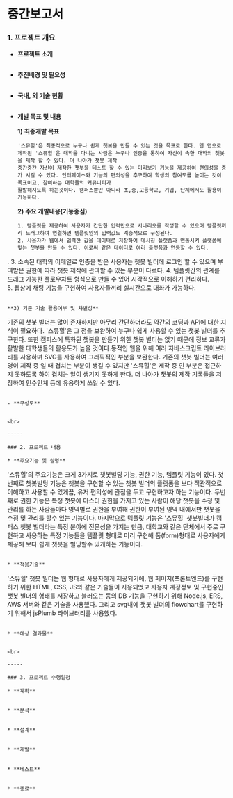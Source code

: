 ﻿# 중간보고서

### 1. 프로젝트 개요

- **프로젝트 소개**

  ```
  
  ```

- **추진배경 및 필요성**

  ```
  
  ```

- **국내, 외 기술 현황**

  ```
  
  ```

- **개발 목표 및 내용**

  **1) 최종개발 목표**

  ```
  '스뮤힐'은 최종적으로 누구나 쉽게 챗봇을 만들 수 있는 것을 목표로 한다. 웹 앱으로 제작된 '스뮤힐'은 대학을 다니는 사람은 누구나 인증을 통하여 자신이 속한 대학의 챗봇을 제작 할 수 있다. 더 나아가 챗봇 제작
  중간중간 자신이 제작한 챗봇을 테스트 할 수 있는 미리보기 기능을 제공하여 편의성을 증가 시킬 수 있다. 인터페이스와 기능의 편의성을 추구하여 학생의 참여도를 높이는 것이 목표이고, 참여하는 대학들의 커뮤니티가
  활발해지도록 하는것이다. 캠퍼스뿐만 아니라 초,중,고등학교, 기업, 단체에서도 활용이 가능하다. 
  
  ```

  **2) 주요 개발내용(기능중심)**

  ```
  1. 템플릿을 제공하여 사용자가 간단한 입력만으로 시나리오를 작성할 수 있으며 템플릿끼리 드래그하여 연결하면 템플릿안의 입력값도 계층적으로 구성된다.
  2. 사용자가 웹에서 입력한 값을 데이터로 저장하여 메시징 플랫폼과 연동시켜 플랫폼에 맞는 챗봇을 만들 수 있다. 이로써 같은 데이터로 여러 플랫폼과 연동할 수 있다.
. 3. 소속된 대학의 이메일로 인증을 받은 사용자는 챗봇 빌더에 로그인 할 수 있으며 부여받은 권한에 따라 챗봇 제작에 관여할 수 있는 부분이 다르다.
  4. 템플릿간의 관계를 드래그 가능한 플로우차트 형식으로 만들 수 있어 시각적으로 이해하기 편리하다.		  
  5. 웹상에 채팅 기능을 구현하여 사용자들끼리 실시간으로 대화가 가능하다.
  ```

  **3) 기존 기술 활용여부 및 차별성**

  ```
  기존의 챗봇 빌더는 많이 존재하지만 아무리 간단하더라도 약간의 코딩과 API에 대한 지식이 필요하다. '스뮤힐'은 그 점을 보완하여 누구나 쉽게 사용할 수 있는 챗봇 빌더를 추구한다. 또한 캠퍼스에 특화된 챗봇을 만들기 위한 
  챗봇 빌더는 없기 때문에 정보 교류가 활발한 대학생들의 활용도가 높을 것이다.동적인 웹을 위해 여러 자바스크립트 라이브러리를 사용하며 SVG를 사용하여 그래픽적인 부분을 보완한다.
  기존의 챗봇 빌더는 여러명이 제작 중 일 때 겹치는 부분이 생길 수 있지만 '스뮤힐'은 제작 중 인 부분은 접근하지 못하도록 하여 겹치는 일이 생기지 못하게 한다. 더 나아가 챗봇의 제작 기록들을 저장하여 인수인계 등에 
  유용하게 쓰일 수 있다. 
  
  ```

- **구성도**

  ```
  
  ```

  <br>

  -----

### 2. 프로젝트 내용

* **주요기능 및 설명**

  ```
  '스뮤힐'의 주요기능은 크게 3가지로 챗봇빌딩 기능, 권한 기능, 템플릿 기능이 있다.
  첫번째로 챗봇빌딩 기능은 챗봇을 구현할 수 있는 챗봇 빌더의 플랫폼을 보다 직관적으로 이해하고 사용할 수 있게끔, 유저 편의성에 관점을 두고 구현하고자 하는 기능이다.
  두번째로 권한 기능은 특정 챗봇에 마스터 권한을 가지고 있는 사람이 해당 챗봇을 수정 및 관리를 하는 사람들마다 영역별로 권한을 부여해 권한이 부여된 영역 내에서만 챗봇을 수정 및 관리를 할수 있는 기능이다.
  마지막으로 템플릿 기능은 '스뮤힐' 챗봇빌더가 캠퍼스 챗봇 빌더라는 특정 분야에 전문성을 가지는 만큼, 대학교와 같은 단체에서 주로 구현하고 사용하는 특정 기능들을 템플릿 형태로 미리 구현해 폼(form)형태로 사용자에게 제공해 보다 쉽게 챗봇을 빌딩할수 있게하는 기능이다.
  ```

* **적용기술**

  ```
  '스뮤힐' 챗봇 빌더는 웹 형태로 사용자에게 제공되기에, 
  웹 페이지(프론트엔드)를 구현하기 위한 HTML, CSS, JS와 같은 기술들이 사용되었고
  사용자 계정정보 및 구현중인 챗봇 빌더의 형태를 저장하고 불러오는 등의 DB 기능을 구현하기 위해
  Node.js, ERS, AWS 서버와 같은 기술을 사용했다.
  그리고 svg내에 챗봇 빌더의 flowchart를 구현하기 위해서 jsPlumb 라이브러리를 사용했다.
  ```

* **예상 결과물**

  ```
  
  ```

  <br>

  -----

### 3. 프로젝트 수행일정

* **계획**

  ```
  
  ```

* **분석**

  ```
  
  ```

* **설계**

  ```
  
  ```

* **개발**

  ```
  
  ```

* **테스트**

  ```
  
  ```

* **종료**

  ```
  
  ```

  